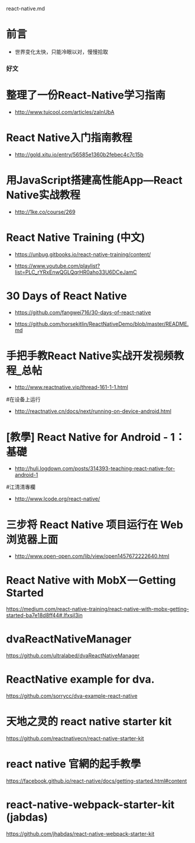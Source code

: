 react-native.md


# 前言 #

- 世界变化太快，只能冷眼以对，慢慢拾取

### 好文

# 整理了一份React-Native学习指南

- http://www.tuicool.com/articles/zaInUbA

# React Native入门指南教程

- http://gold.xitu.io/entry/56585e1360b2febec4c7c15b

# 用JavaScript搭建高性能App—React Native实战教程

- http://1ke.co/course/269

# React Native Training (中文)
- https://unbug.gitbooks.io/react-native-training/content/

- https://www.youtube.com/playlist?list=PLC_rYRxEnwQGLQqrHR0aho33U6DCeJamC




# 30 Days of React Native

- https://github.com/fangwei716/30-days-of-react-native

- https://github.com/horsekitlin/ReactNativeDemo/blob/master/README.md



# 手把手教React Native实战开发视频教程_总帖

- http://www.reactnative.vip/thread-161-1-1.html

#在设备上运行

- http://reactnative.cn/docs/next/running-on-device-android.html


# [教學] React Native for Android - 1： 基礎
- http://huli.logdown.com/posts/314393-teaching-react-native-for-android-1


#江清清專欄
- http://www.lcode.org/react-native/


# 三步将 React Native 项目运行在 Web 浏览器上面
- http://www.open-open.com/lib/view/open1457672222640.html

# React Native with MobX — Getting Started
https://medium.com/react-native-training/react-native-with-mobx-getting-started-ba7e18d8ff44#.lfxsjl3in

# dvaReactNativeManager
https://github.com/ultralabed/dvaReactNativeManager

# ReactNative example for dva.
https://github.com/sorrycc/dva-example-react-native



# 天地之灵的 react native starter kit
https://github.com/reactnativecn/react-native-starter-kit


# react native 官網的起手教學
https://facebook.github.io/react-native/docs/getting-started.html#content

# react-native-webpack-starter-kit (jabdas)
https://github.com/jhabdas/react-native-webpack-starter-kit
